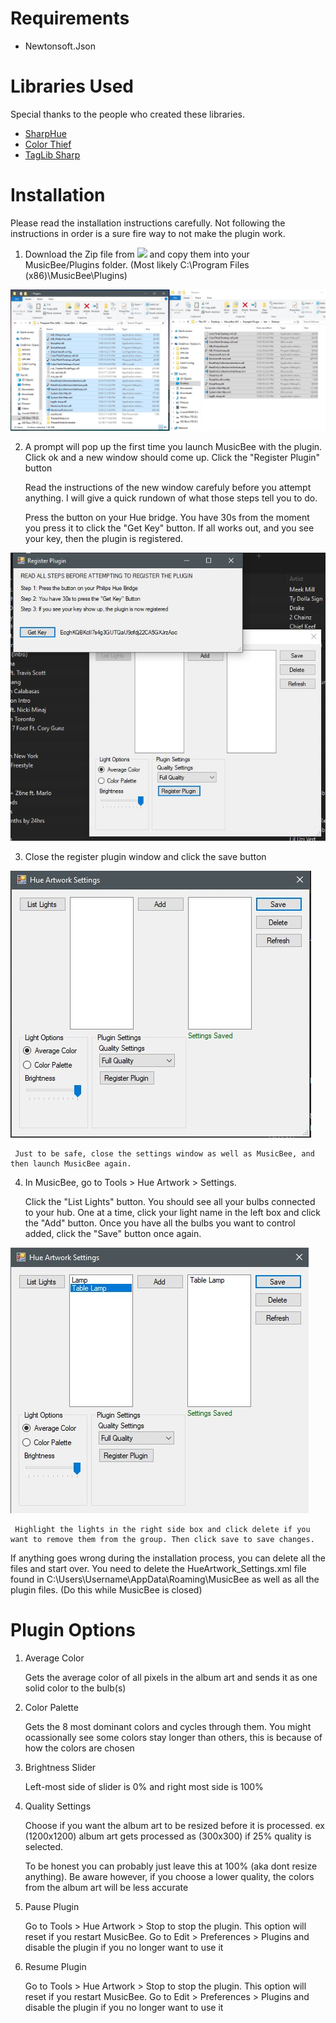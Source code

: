 # Requirements
- Newtonsoft.Json



# Libraries Used
Special thanks to the people who created these libraries.

- [SharpHue](https://github.com/qJake/SharpHue)
- [Color Thief](https://github.com/lokesh/color-thief)
- [TagLib Sharp](https://github.com/mono/taglib-sharp)


# Installation
Please read the installation instructions carefully. Not following the instructions in order is a sure fire way to not make the plugin work. 
1) Download the Zip file from ![](https://github.com/TroyFernandes/MusicBee-Philips-Hue/releases) and copy them into your MusicBee/Plugins folder. (Most likely C:\Program Files (x86)\MusicBee\Plugins)

![](https://github.com/TroyFernandes/MusicBee-Philips-Hue/blob/b184e55c9d2175e1fbb2d48f03de7ffa684b287c/Setup%20Images/copy%20over%20files.JPG)

2) A prompt will pop up the first time you launch MusicBee with the plugin. Click ok and a new window should come up. Click the "Register Plugin" button

     Read the instructions of the new window carefuly before you attempt anything. I will give a quick rundown of what those steps tell you to do.

     Press the button on your Hue bridge. You have 30s from the moment you press it to click the "Get Key" button. If all works out, and you see your key, then the plugin is registered.

![](https://github.com/TroyFernandes/MusicBee-Philips-Hue/blob/b184e55c9d2175e1fbb2d48f03de7ffa684b287c/Setup%20Images/register%20plugin.JPG)

3) Close the register plugin window and click the save button 

![](https://github.com/TroyFernandes/MusicBee-Philips-Hue/blob/b184e55c9d2175e1fbb2d48f03de7ffa684b287c/Setup%20Images/save%20settings.JPG)


     Just to be safe, close the settings window as well as MusicBee, and then launch MusicBee again.


4) In MusicBee, go to Tools > Hue Artwork > Settings.

     Click the "List Lights" button. You should see all your bulbs connected to your hub. One at a time, click your light name in the left box and click the "Add" button. Once you have all the bulbs you want to control added, click the "Save" button once again. 

![](https://github.com/TroyFernandes/MusicBee-Philips-Hue/blob/b184e55c9d2175e1fbb2d48f03de7ffa684b287c/Setup%20Images/list%20lights%20then%20add%20then%20save.JPG)

     Highlight the lights in the right side box and click delete if you want to remove them from the group. Then click save to save changes.
     
If anything goes wrong during the installation process, you can delete all the files and start over. You need to delete the HueArtwork_Settings.xml file found in C:\Users\Username\AppData\Roaming\MusicBee as well as all the plugin files. (Do this while MusicBee is closed)
 
# Plugin Options

1) Average Color

    Gets the average color of all pixels in the album art and sends it as one solid color to the bulb(s)
  
2) Color Palette

    Gets the 8 most dominant colors and cycles through them. You might ocassionally see some colors stay longer than others, this is because of how the colors are chosen
    
3) Brightness Slider

    Left-most side of slider is 0% and right most side is 100%
    
4) Quality Settings

    Choose if you want the album art to be resized before it is processed. ex (1200x1200) album art gets processed as (300x300) if 25% quality is selected. 
    
    To be honest you can probably just leave this at 100% (aka dont resize anything). Be aware however, if you choose a lower quality, the colors from the album art will be less accurate
    
5) Pause Plugin

    Go to Tools > Hue Artwork > Stop to stop the plugin. This option will reset if you restart MusicBee. Go to Edit > Preferences > Plugins and disable the plugin if you no longer want to use it
    
6) Resume Plugin

    Go to Tools > Hue Artwork > Stop to stop the plugin. This option will reset if you restart MusicBee. Go to Edit > Preferences > Plugins and disable the plugin if you no longer want to use it
